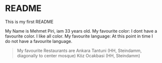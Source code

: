 # README


This is my first README

My Name is Mehmet Piri, iam 33 years old. 
My favourite color: I dont have a favourite color. I like all color.
My favourite language: At this point in time I do not have a favourite language.

>My favourite Restaurants are
>Ankara Tantuni (HH, Steindamm, diagonally to center mosque)
>Köz Ocakbasi (HH, Steindamm)
